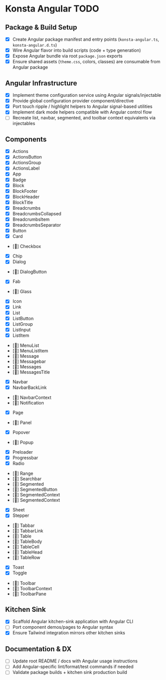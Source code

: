 # Konsta Angular TODO

## Package & Build Setup
- [x] Create Angular package manifest and entry points (`konsta-angular.ts`, `konsta-angular.d.ts`)
- [x] Wire Angular flavor into build scripts (code + type generation)
- [x] Expose Angular bundle via root `package.json` exports
- [x] Ensure shared assets (`theme.css`, colors, classes) are consumable from Angular package

## Angular Infrastructure
- [x] Implement theme configuration service using Angular signals/injectable
- [x] Provide global configuration provider component/directive
- [x] Port touch ripple / highlight helpers to Angular signal-based utilities
- [x] Implement dark mode helpers compatible with Angular control flow
- [ ] Recreate list, navbar, segmented, and toolbar context equivalents via injectables

## Components
- [x] Actions
- [x] ActionsButton
- [x] ActionsGroup
- [x] ActionsLabel
- [x] App
- [x] Badge
- [x] Block
- [x] BlockFooter
- [x] BlockHeader
- [x] BlockTitle
- [x] Breadcrumbs
- [x] BreadcrumbsCollapsed
- [x] BreadcrumbsItem
- [x] BreadcrumbsSeparator
- [x] Button
- [x] Card
- [🚧] Checkbox
- [x] Chip
- [x] Dialog
- [🚧] DialogButton
- [x] Fab
- [🚧] Glass
- [x] Icon
- [x] Link
- [x] List
- [x] ListButton
- [x] ListGroup
- [x] ListInput
- [x] ListItem
- [🚧] MenuList
- [🚧] MenuListItem
- [🚧] Message
- [🚧] Messagebar
- [🚧] Messages
- [🚧] MessagesTitle
- [x] Navbar
- [x] NavbarBackLink
- [🚧] NavbarContext
- [🚧] Notification
- [x] Page
- [🚧] Panel
- [x] Popover
- [🚧] Popup
- [x] Preloader
- [x] Progressbar
- [x] Radio
- [🚧] Range
- [🚧] Searchbar
- [🚧] Segmented
- [🚧] SegmentedButton
- [🚧] SegmentedContext
- [🚧] SegmentedContext
- [x] Sheet
- [x] Stepper
- [🚧] Tabbar
- [🚧] TabbarLink
- [🚧] Table
- [🚧] TableBody
- [🚧] TableCell
- [🚧] TableHead
- [🚧] TableRow
- [x] Toast
- [x] Toggle
- [🚧] Toolbar
- [🚧] ToolbarContext
- [🚧] ToolbarPane

## Kitchen Sink
- [x] Scaffold Angular kitchen-sink application with Angular CLI
- [ ] Port component demos/pages to Angular syntax
- [x] Ensure Tailwind integration mirrors other kitchen sinks

## Documentation & DX
- [ ] Update root README / docs with Angular usage instructions
- [ ] Add Angular-specific lint/format/test commands if needed
- [ ] Validate package builds + kitchen sink production build
